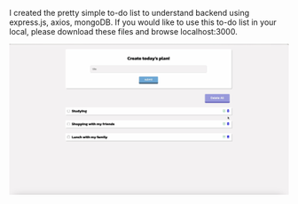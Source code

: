 
I created the pretty simple to-do list to understand backend using express.js, axios, mongoDB.
If you would like to use this to-do list in your local, please download these files and browse localhost:3000.

![screenshot](./screenshot.png)
